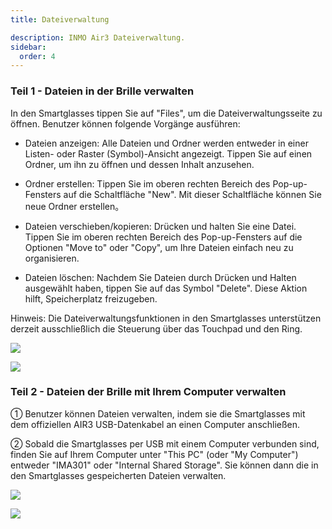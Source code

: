 ```yaml
---
title: Dateiverwaltung

description: INMO Air3 Dateiverwaltung.
sidebar:
  order: 4
---
```


### Teil 1 - Dateien in der Brille verwalten

In den Smartglasses tippen Sie auf "Files", um die Dateiverwaltungsseite zu öffnen. Benutzer können folgende Vorgänge ausführen:  
  
* Dateien anzeigen: Alle Dateien und Ordner werden entweder in einer Listen- oder Raster (Symbol)-Ansicht angezeigt. Tippen Sie auf einen Ordner, um ihn zu öffnen und dessen Inhalt anzusehen.  
  
* Ordner erstellen: Tippen Sie im oberen rechten Bereich des Pop-up-Fensters auf die Schaltfläche "New". Mit dieser Schaltfläche können Sie neue Ordner erstellen。  
  
* Dateien verschieben/kopieren: Drücken und halten Sie eine Datei. Tippen Sie im oberen rechten Bereich des Pop-up-Fensters auf die Optionen "Move to" oder "Copy", um Ihre Dateien einfach neu zu organisieren.  
  
* Dateien löschen: Nachdem Sie Dateien durch Drücken und Halten ausgewählt haben, tippen Sie auf das Symbol "Delete". Diese Aktion hilft, Speicherplatz freizugeben.  
  
Hinweis: Die Dateiverwaltungsfunktionen in den Smartglasses unterstützen derzeit ausschließlich die Steuerung über das Touchpad und den Ring.  

![](public/images/air3/de/file-management-1.png)

![](public/images/air3/de/file-management-2.png)

### Teil 2 - Dateien der Brille mit Ihrem Computer verwalten

① Benutzer können Dateien verwalten, indem sie die Smartglasses mit dem offiziellen AIR3 USB-Datenkabel an einen Computer anschließen.  
  
② Sobald die Smartglasses per USB mit einem Computer verbunden sind, finden Sie auf Ihrem Computer unter "This PC" (oder "My Computer") entweder "IMA301" oder "Internal Shared Storage". Sie können dann die in den Smartglasses gespeicherten Dateien verwalten.  

![](public/images/air3/de/file-management-3.png)

![](public/images/air3/de/file-management-4.png)



